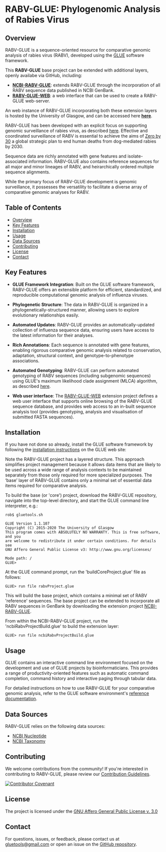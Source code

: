 # RABV-GLUE: Phylogenomic Analysis of Rabies Virus

## Overview

RABV-GLUE is a sequence-oriented resource for comparative genomic analysis of rabies virus (RABV), developed using the [GLUE](https://github.com/giffordlabcvr/gluetools) software framework.

This **RABV-GLUE** base project can be extended with additional layers, openly availabe via GitHub, including:

  - **[NCBI-RABV-GLUE](https://github.com/giffordlabcvr/NCBI-RABV-GLUE)**: extends RABV-GLUE through the incorporation of all RABV sequence data published in NCBI GenBank.
  - **[RABV-GLUE-WEB](https://github.com/giffordlabcvr/RABV-GLUE-WEB)**: a web interface that can be used to create a RABV-GLUE web-server.

An web instance of RABV-GLUE incorporating both these extension layers is hosted by the University of Glasgow, and can be accessed here **[here](http://rabv-glue.cvr.gla.ac.uk/)**.

RABV-GLUE has been developed with an explicit focus on supporting genomic surveillance of rabies virus, as described [here](https://doi.org/10.1371/journal.ppat.1010023). Effective and coordinated surveillance of RABV is essential to achieve the aims of [Zero by 30](https://www.who.int/publications/i/item/9789241513838) a global strategic plan to end human deaths from dog-mediated rabies by 2030.

Sequence data are richly annotated with gene features and isolate-associated information. RABV-GLUE also contains reference sequences for all major and minor lineages of RABV, and heirarchically ordered multiple sequence alignments.

While the primary focus of RABV-GLUE development is genomic surveillance, it possesses the versatility to facilitate a diverse array of comparative genomic analyses for RABV.

## Table of Contents

- [Overview](#overview)
- [Key Features](#key-features)
- [Installation](#installation)
- [Usage](#usage)
- [Data Sources](#data-sources)
- [Contributing](#contributing)
- [License](#license)
- [Contact](#contact)

## Key Features

- **GLUE Framework Integration**: Built on the GLUE software framework, RABV-GLUE offers an extensible platform for efficient, standardized, and reproducible computational genomic analysis of influenza viruses.

- **Phylogenetic Structure**: The data in RABV-GLUE is organized in a phylogenetically-structured manner, allowing users to explore evolutionary relationships easily.

- **Automated Updates**: RABV-GLUE provides an automatically-updated collection of influenza sequence data, ensuring users have access to the latest information for their analyses.

- **Rich Annotations**: Each sequence is annotated with gene features, enabling rigorous comparative genomic analysis related to conservation, adaptation, structural context, and genotype-to-phenotype associations.

- **Automated Genotyping**: RABV-GLUE can perform automated genotyping of RABV sequences (including subgenomic sequences) using GLUE's maximum likelihood clade assignment (MLCA) algorithm, as described [here](https://doi.org/10.1186/s12859-018-2459-9).

- **Web user interface**: The [RABV-GLUE-WEB](https://github.com/giffordlabcvr/RABV-GLUE-WEB) extension project defines a web user interface that supports online browsing of the RABV-GLUE sequence database, and provides web access to an in-built sequence analysis tool (provides genotyping, analysis and visualisation of submitted FASTA sequences).


## Installation

If you have not done so already, install the GLUE software framework by following the [installation instructions](http://glue-tools.cvr.gla.ac.uk/#/installation) on the GLUE web site: 

Note the RABV-GLUE project has a layered structure. This approach simplifies project management because it allows data items that are likely to be used across a wide range of analysis contexts to be maintained separately from those only required for more specialized purposes. The ‘base’ layer of RABV-GLUE contains only a minimal set of essential data items required for comparative analysis.

To build the base (or 'core') project, download the RABV-GLUE repository, navigate into the top-level directory, and start the GLUE command line interpreter, e.g.:

```
rob$ gluetools.sh

GLUE Version 1.1.107
Copyright (C) 2015-2020 The University of Glasgow
This program comes with ABSOLUTELY NO WARRANTY. This is free software, and you
are welcome to redistribute it under certain conditions. For details see
GNU Affero General Public License v3: http://www.gnu.org/licenses/

Mode path: /
GLUE>
```

At the GLUE command prompt, run the 'buildCoreProject.glue' file as follows:

`GLUE> run file rabvProject.glue`

This will build the base project, which contains a minimal set of RABV 'reference' sequences. The base project can be extended to incorporate all RABV sequences in GenBank by downloading the extension project [NCBI-RABV-GLUE](https://github.com/giffordlabcvr/NCBI-RABV-GLUE).

From within the NCBI-RABV-GLUE project, run the 'ncbiRabvProjectBuild.glue' to build the extension layer:

`GLUE> run file ncbiRabvProjectBuild.glue`

## Usage

GLUE contains an interactive command line environment focused on the development and use of GLUE projects by bioinformaticians. This provides a range of productivity-oriented features such as automatic command completion, command history and interactive paging through tabular data. 

For detailed instructions on how to use RABV-GLUE for your comparative genomic analysis, refer to the GLUE software environment's [reference documentation](http://glue-tools.cvr.gla.ac.uk/).

## Data Sources

RABV-GLUE relies on the following data sources:

- [NCBI Nucleotide](https://www.ncbi.nlm.nih.gov/nuccore)
- [NCBI Taxonomy](https://www.ncbi.nlm.nih.gov/taxonomy)

## Contributing

We welcome contributions from the community! If you're interested in contributing to RABV-GLUE, please review our [Contribution Guidelines](./md/CONTRIBUTING.md).

[![Contributor Covenant](https://img.shields.io/badge/Contributor%20Covenant-2.1-4baaaa.svg)](./md/code_of_conduct.md) 

## License

The project is licensed under the [GNU Affero General Public License v. 3.0](https://www.gnu.org/licenses/agpl-3.0.en.html)

## Contact

For questions, issues, or feedback, please contact us at [gluetools@gmail.com](mailto:gluetools@gmail.com) or open an issue on the [GitHub repository](https://github.com/giffordlabcvr/RABV-GLUE/issues).

